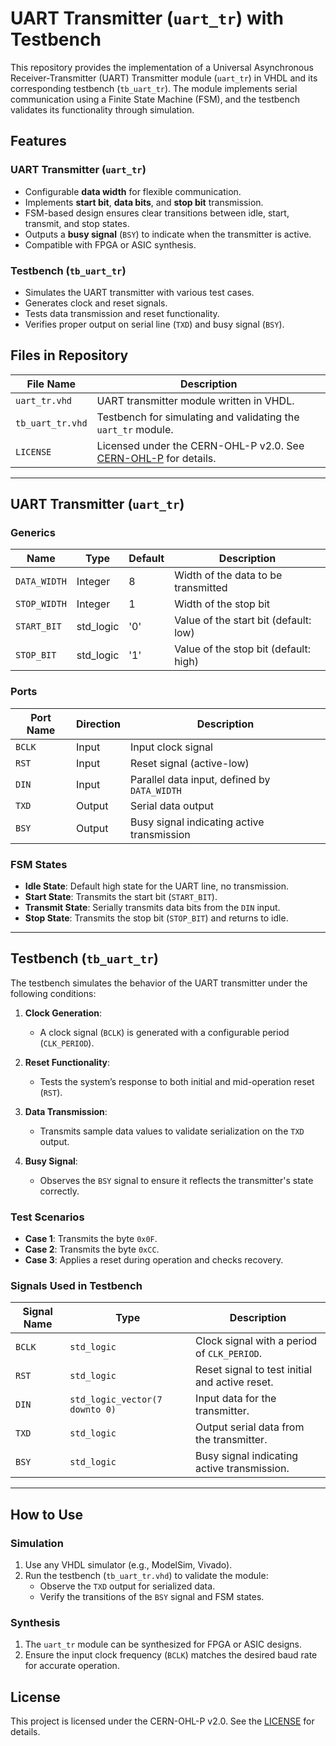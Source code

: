 # UART Transmitter (`uart_tr`) with Testbench

This repository provides the implementation of a Universal Asynchronous Receiver-Transmitter (UART) Transmitter module (`uart_tr`) in VHDL and its corresponding testbench (`tb_uart_tr`). The module implements serial communication using a Finite State Machine (FSM), and the testbench validates its functionality through simulation.

## Features

### UART Transmitter (`uart_tr`)
- Configurable **data width** for flexible communication.
- Implements **start bit**, **data bits**, and **stop bit** transmission.
- FSM-based design ensures clear transitions between idle, start, transmit, and stop states.
- Outputs a **busy signal** (`BSY`) to indicate when the transmitter is active.
- Compatible with FPGA or ASIC synthesis.

### Testbench (`tb_uart_tr`)
- Simulates the UART transmitter with various test cases.
- Generates clock and reset signals.
- Tests data transmission and reset functionality.
- Verifies proper output on serial line (`TXD`) and busy signal (`BSY`).

## Files in Repository

| File Name       | Description                                                                                  |
|------------------|----------------------------------------------------------------------------------------------|
| `uart_tr.vhd`    | UART transmitter module written in VHDL.                                                    |
| `tb_uart_tr.vhd` | Testbench for simulating and validating the `uart_tr` module.                               |
| `LICENSE`        | Licensed under the CERN-OHL-P v2.0. See [CERN-OHL-P](https://cern.ch/cern-ohl-p) for details.|

---

## UART Transmitter (`uart_tr`)

### Generics

| Name        | Type      | Default | Description                                |
|-------------|-----------|---------|--------------------------------------------|
| `DATA_WIDTH`| Integer   | 8       | Width of the data to be transmitted        |
| `STOP_WIDTH`| Integer   | 1       | Width of the stop bit                      |
| `START_BIT` | std_logic | '0'     | Value of the start bit (default: low)      |
| `STOP_BIT`  | std_logic | '1'     | Value of the stop bit (default: high)      |

### Ports

| Port Name | Direction | Description                                      |
|-----------|-----------|--------------------------------------------------|
| `BCLK`    | Input     | Input clock signal                               |
| `RST`     | Input     | Reset signal (active-low)                        |
| `DIN`     | Input     | Parallel data input, defined by `DATA_WIDTH`     |
| `TXD`     | Output    | Serial data output                               |
| `BSY`     | Output    | Busy signal indicating active transmission       |

### FSM States
- **Idle State**: Default high state for the UART line, no transmission.
- **Start State**: Transmits the start bit (`START_BIT`).
- **Transmit State**: Serially transmits data bits from the `DIN` input.
- **Stop State**: Transmits the stop bit (`STOP_BIT`) and returns to idle.

---

## Testbench (`tb_uart_tr`)

The testbench simulates the behavior of the UART transmitter under the following conditions:

1. **Clock Generation**:
   - A clock signal (`BCLK`) is generated with a configurable period (`CLK_PERIOD`).

2. **Reset Functionality**:
   - Tests the system’s response to both initial and mid-operation reset (`RST`).

3. **Data Transmission**:
   - Transmits sample data values to validate serialization on the `TXD` output.

4. **Busy Signal**:
   - Observes the `BSY` signal to ensure it reflects the transmitter's state correctly.

### Test Scenarios
- **Case 1**: Transmits the byte `0x0F`.
- **Case 2**: Transmits the byte `0xCC`.
- **Case 3**: Applies a reset during operation and checks recovery.

### Signals Used in Testbench

| Signal Name | Type                     | Description                                  |
|-------------|--------------------------|----------------------------------------------|
| `BCLK`      | `std_logic`              | Clock signal with a period of `CLK_PERIOD`.  |
| `RST`       | `std_logic`              | Reset signal to test initial and active reset. |
| `DIN`       | `std_logic_vector(7 downto 0)` | Input data for the transmitter.              |
| `TXD`       | `std_logic`              | Output serial data from the transmitter.     |
| `BSY`       | `std_logic`              | Busy signal indicating active transmission.  |

---

## How to Use

### Simulation
1. Use any VHDL simulator (e.g., ModelSim, Vivado).
2. Run the testbench (`tb_uart_tr.vhd`) to validate the module:
   - Observe the `TXD` output for serialized data.
   - Verify the transitions of the `BSY` signal and FSM states.

### Synthesis
1. The `uart_tr` module can be synthesized for FPGA or ASIC designs.
2. Ensure the input clock frequency (`BCLK`) matches the desired baud rate for accurate operation.


## License

This project is licensed under the CERN-OHL-P v2.0. See the [LICENSE](https://cern.ch/cern-ohl-p) for details.



